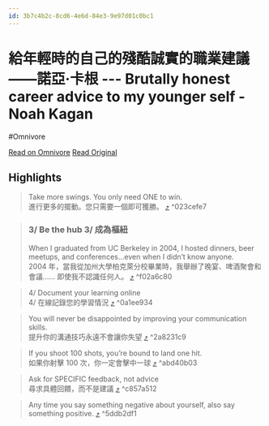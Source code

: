 ```yaml
---
id: 3b7c4b2c-8cd6-4e6d-84e3-9e97d01c0bc1
---
```


# 給年輕時的自己的殘酷誠實的職業建議——諾亞·卡根 --- Brutally honest career advice to my younger self - Noah Kagan
#Omnivore

[Read on Omnivore](https://omnivore.app/me/brutally-honest-career-advice-to-my-younger-self-noah-kagan-18fc1ae1d61)
[Read Original](https://noahkagan.com/brutally-honest-career-advice-to-my-younger-self/)

## Highlights

> Take more swings. You only need ONE to win.  
> 進行更多的擺動。您只需要一個即可獲勝。 [⤴️](https://omnivore.app/me/brutally-honest-career-advice-to-my-younger-self-noah-kagan-18fc1ae1d61#023cefe7-7310-4896-bad5-9188dd66d28d)  ^023cefe7

> ### **3/ Be the hub 3/ 成為樞紐**
> 
> When I graduated from UC Berkeley in 2004, I hosted dinners, beer meetups, and conferences…even when I didn’t know anyone.  
> 2004 年，當我從加州大學柏克萊分校畢業時，我舉辦了晚宴、啤酒聚會和會議…… 即使我不認識任何人。 [⤴️](https://omnivore.app/me/brutally-honest-career-advice-to-my-younger-self-noah-kagan-18fc1ae1d61#f02a6c80-ddf1-4154-89ea-b45766b2d66c)  ^f02a6c80

> 4/ Document your learning online  
> 4/ 在線記錄您的學習情況 [⤴️](https://omnivore.app/me/brutally-honest-career-advice-to-my-younger-self-noah-kagan-18fc1ae1d61#0a1ee934-07c6-4272-8af0-a97a78131b8e)  ^0a1ee934

> You will never be disappointed by improving your communication skills.  
> 提升你的溝通技巧永遠不會讓你失望 [⤴️](https://omnivore.app/me/brutally-honest-career-advice-to-my-younger-self-noah-kagan-18fc1ae1d61#2a8231c9-ddb5-4fac-aab7-8b63b593a5d5)  ^2a8231c9

> If you shoot 100 shots, you’re bound to land one hit.  
> 如果你射擊 100 次，你一定會擊中一球 [⤴️](https://omnivore.app/me/brutally-honest-career-advice-to-my-younger-self-noah-kagan-18fc1ae1d61#abd40b03-de40-4cb2-a419-c6495e904c78)  ^abd40b03

> Ask for SPECIFIC feedback, not advice  
> 尋求具體回饋，而不是建議 [⤴️](https://omnivore.app/me/brutally-honest-career-advice-to-my-younger-self-noah-kagan-18fc1ae1d61#c857a512-71ee-42d0-8fd2-81ce532976a2)  ^c857a512

> Any time you say something negative about yourself, also say something positive. [⤴️](https://omnivore.app/me/brutally-honest-career-advice-to-my-younger-self-noah-kagan-18fc1ae1d61#5ddb2df1-d677-4c37-831c-99df93392fd6)  ^5ddb2df1

